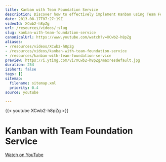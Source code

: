 ```yaml
---
title: Kanban with Team Foundation Service
description: Discover how to effectively implement Kanban using Team Foundation Service to enhance your team's workflow and boost productivity.
date: 2013-08-17T07:27:19Z
videoId: XCwb2-h8pZg
url: /resources/videos/:slug
slug: kanban-with-team-foundation-service
canonicalUrl: https://www.youtube.com/watch?v=XCwb2-h8pZg
aliases:
- /resources/videos/XCwb2-h8pZg
- /resources/videos/kanban-with-team-foundation-service
- /resources/kanban-with-team-foundation-service
preview: https://i.ytimg.com/vi/XCwb2-h8pZg/maxresdefault.jpg
duration: 254
isShort: false
tags: []
sitemap:
  filename: sitemap.xml
  priority: 0.4
source: youtube

---
```

{{< youtube XCwb2-h8pZg >}}

# Kanban with Team Foundation Service



[Watch on YouTube](https://www.youtube.com/watch?v=XCwb2-h8pZg)

